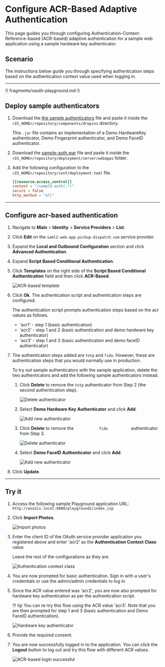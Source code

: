 # Configure ACR-Based Adaptive Authentication

This page guides you through configuring Authentication-Context-Reference-based (ACR-based) adaptive authentication for a sample web application using a sample hardware key authenticator. 

## Scenario

The instructions below guide you through specifying authentication steps based on the authentication context value used when logging in.

----

{! fragments/oauth-playground.md !}

## Deploy sample authenticators

1.  Download the [the sample authenticators]({{base_path}}/assets/attachments/org.wso2.carbon.identity.sample.extension.authenticators-5.11.0-m33.jar) file and paste it inside the `<IS_HOME>/repository/components/dropins` directory.

    This `.jar` file contains an implementation of a Demo HardwareKey authenticator, Demo Fingerprint authenticator, and Demo FaceID authenticator.
            
2.  Download the [sample-auth.war](https://github.com/wso2/samples-is/releases/download/v4.3.0/sample-auth.war) file and paste it inside the `<IS_HOME>/repository/deployment/server/webapps` folder.  

3. Add the following configuration to the `<IS_HOME>/repository/conf/deployment.toml` file. 

    ``` toml
    [[resource.access_control]]
    context = "/sample-auth(.*)"
    secure = false
    http_method = "all"
    ```

----

## Configure acr-based authentication

1.  Navigate to **Main** > **Identity** > **Service Providers** > **List**.

2.  Click **Edit** on the `saml2-web-app-pickup-dispatch.com` service provider.

3.  Expand the **Local and Outbound Configuration** section and click **Advanced Authentication**.

4.  Expand **Script Based Conditional Authentication**.

5.  Click **Templates** on the right side of the **Script Based Conditional Authentication** field and then click **ACR-Based**. 

    ![ACR-based template]({{base_path}}/assets/img/samples/acr-based-template.png)

6.  Click **Ok**. The authentication script and authentication steps
    are configured. 

	The authentication script prompts authentication steps based on the acr
	values as follows.
	
	-   'acr1' - step 1 (basic authentication)
	-   'acr2' - step 1 and 2 (basic authentication and demo hardware key
		authenticator)
	-   'acr3' - step 1 and 3 (basic authentication and demo faceID
		authenticator)
    
7. The authentication steps added are `totp` and `fido`. However, these are authentication steps that you would normally use in production. 

    To try out sample authenticators with the sample application, delete the two
    authenticators and add the following sample authenticators instead.

    1.  Click **Delete** to remove the `totp` authenticator from Step 2 (the
        second authentication step).
        
        ![Delete authenticator]({{base_path}}/assets/img/samples/delete-authenticator-1.png)
        
    2.  Select **Demo Hardware Key Authenticator** and click **Add**.
      
        ![Add new authenticator]({{base_path}}/assets/img/samples/add-new-authenticator.png)

    3.  Click **Delete** to remove the `            fido           `
        authenticator from Step 3.
          
        ![Delete authenticator]({{base_path}}/assets/img/samples/delete-authenticator-2.png)

    4.  Select **Demo FaceID Authenticator** and click **Add**.
      
        ![Add new authenticator]({{base_path}}/assets/img/samples/add-new-authenticator-2.png)

8.  Click **Update**.

----

## Try it

1.  Access the following sample Playground application URL:
    `http://wso2is.local:8080/playground2/index.jsp`

2.  Click **Import Photos**.  

    ![Import photos]({{base_path}}/assets/img/samples/import-photos.png)
    
3.  Enter the client ID of the OAuth service provider application you
    registered above and enter 'acr2' as the **Authentication Context
    Class** value.  

    Leave the rest of the configurations as they are.  

    ![Authentication context class]({{base_path}}/assets/img/samples/authentication-context-class.png)

4.  You are now prompted for basic authentication. Sign in with a user's
    credentials or use the admin/admin credentials to log in.  

5.  Since the ACR value entered was 'acr2', you are now also prompted
    for hardware key authentication as per the authentication script.

    !!! tip
        You can re-try this flow using the ACR value 'acr3'. Note that you
        are then prompted for step 1 and 3 (basic authentication and Demo
        FaceID authentication).
    
    ![Hardware key authenticator]({{base_path}}/assets/img/samples/hardware-key-authenticator.png) 

6.  Provide the required consent.  
    
7.  You are now successfully logged in to the application. You can click the **Logout** button to log out and try this flow with different ACR values. 

    ![ACR-based login successful]({{base_path}}/assets/img/samples/login-successful-acr-based.png)


